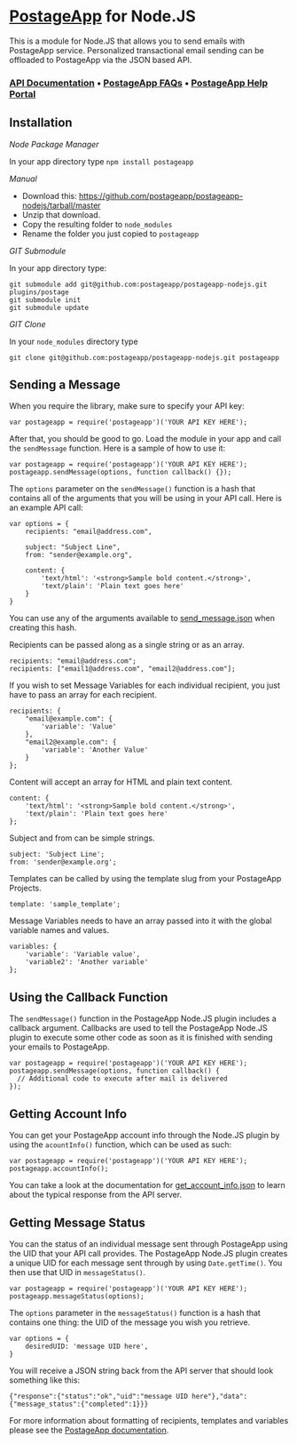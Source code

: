[PostageApp](http://postageapp.com) for Node.JS
===================================================

This is a module for Node.JS that allows you to send emails with PostageApp service.
Personalized transactional email sending can be offloaded to PostageApp via the JSON based API.

### [API Documentation](http://help.postageapp.com/faqs/api) &bull; [PostageApp FAQs](http://help.postageapp.com/faqs) &bull; [PostageApp Help Portal](http://help.postageapp.com)

Installation
------------

_Node Package Manager_

In your app directory type
`npm install postageapp`

_Manual_

- Download this: https://github.com/postageapp/postageapp-nodejs/tarball/master
- Unzip that download.
- Copy the resulting folder to `node_modules`
- Rename the folder you just copied to `postageapp`

_GIT Submodule_

In your app directory type:
<pre><code>git submodule add git@github.com:postageapp/postageapp-nodejs.git plugins/postage
git submodule init
git submodule update
</code></pre>

_GIT Clone_

In your `node_modules` directory type
<pre><code>git clone git@github.com:postageapp/postageapp-nodejs.git postageapp</code></pre>

Sending a Message
-----
When you require the library, make sure to specify your API key:

    var postageapp = require('postageapp')('YOUR API KEY HERE');
    
After that, you should be good to go. Load the module in your app and call the `sendMessage` function. Here is a sample of how to use it:

    var postageapp = require('postageapp')('YOUR API KEY HERE');
    postageapp.sendMessage(options, function callback() {});

The `options` parameter on the `sendMessage()` function is a hash that contains all of the arguments that you will be using in your API call. Here is an example API call:

	var options = { 
		recipients: "email@address.com",

		subject: "Subject Line",
		from: "sender@example.org",

		content: {
			'text/html': '<strong>Sample bold content.</strong>',
			'text/plain': 'Plain text goes here'
		}
	}

You can use any of the arguments available to [send_message.json](http://help.postageapp.com/kb/api/send_message) when creating this hash.
    
Recipients can be passed along as a single string or as an array.

    recipients: "email@address.com";
    recipients: ["email1@address.com", "email2@address.com"];
    
If you wish to set Message Variables for each individual recipient, you just have to pass an array for each recipient.

    recipients: {
	    "email@example.com": {
		    'variable': 'Value'
	    }, 
	    "email2@example.com": {
		    'variable': 'Another Value'
	    }
    };
    
Content will accept an array for HTML and plain text content.

    content: {
    	'text/html': '<strong>Sample bold content.</strong>',
    	'text/plain': 'Plain text goes here'
    };
    
Subject and from can be simple strings.

    subject: 'Subject Line';
    from: 'sender@example.org';
    
Templates can be called by using the template slug from your PostageApp Projects.

	template: 'sample_template';
	
Message Variables needs to have an array passed into it with the global variable names and values.

    variables: {
    	'variable': 'Variable value',
    	'variable2': 'Another variable'
    };

Using the Callback Function
-----
The `sendMessage()` function in the PostageApp Node.JS plugin includes a callback argument. Callbacks are used to tell the PostageApp Node.JS plugin to execute some other code as soon as it is finished with sending your emails to PostageApp.

    var postageapp = require('postageapp')('YOUR API KEY HERE');
    postageapp.sendMessage(options, function callback() {
      // Additional code to execute after mail is delivered
    });
    
Getting Account Info
-----
You can get your PostageApp account info through the Node.JS plugin by using the `acountInfo()` function, which can be used as such:

    var postageapp = require('postageapp')('YOUR API KEY HERE');
    postageapp.accountInfo();

You can take a look at the documentation for [get_account_info.json](http://help.postageapp.com/kb/api/get_account_info) to learn about the typical response from the API server.

Getting Message Status
-----
You can the status of an individual message sent through PostageApp using the UID that your API call provides. The PostageApp Node.JS plugin creates a unique UID for each message sent through by using `Date.getTime()`. You then use that UID in `messageStatus()`.

    var postageapp = require('postageapp')('YOUR API KEY HERE');
    postageapp.messageStatus(options);

The `options` parameter in the `messageStatus()` function is a hash that contains one thing: the UID of the message you wish you retrieve.

    var options = { 
      	desiredUID: 'message UID here',
    }

You will receive a JSON string back from the API server that should look something like this:

    {"response":{"status":"ok","uid":"message UID here"},"data":{"message_status":{"completed":1}}}
    
For more information about formatting of recipients, templates and variables please see the [PostageApp documentation](http://help.postageapp.com/kb/api/send_message).